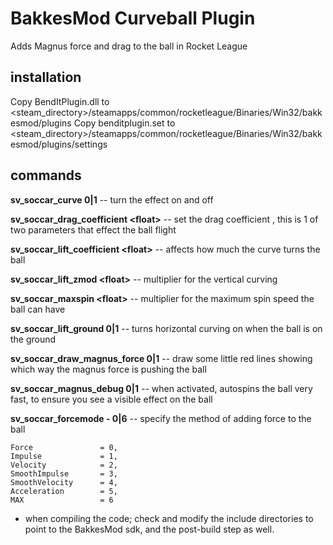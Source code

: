 # BakkesMod Curveball Plugin
Adds Magnus force and drag to the ball in Rocket League

## installation

Copy BendItPlugin.dll to <steam_directory>/steamapps/common/rocketleague/Binaries/Win32/bakkesmod/plugins
Copy benditplugin.set to <steam_directory>/steamapps/common/rocketleague/Binaries/Win32/bakkesmod/plugins/settings

## commands

**sv_soccar_curve 0|1**   -- turn the effect on and off

**sv_soccar_drag_coefficient \<float\>**  -- set the drag coefficient , this is 1 of two parameters that effect the ball flight

**sv_soccar_lift_coefficient \<float\>** -- affects how much the curve turns the ball

**sv_soccar_lift_zmod \<float\>** -- multiplier for the vertical curving

**sv_soccar_maxspin \<float\>** -- multiplier for the maximum spin speed the ball can have

**sv_soccar_lift_ground 0|1** -- turns horizontal curving on when the ball is on the ground

**sv_soccar_draw_magnus_force 0|1** -- draw some little red lines showing which way the magnus force is pushing the ball

**sv_soccar_magnus_debug 0|1** -- when activated, autospins the ball very fast, to ensure you see a visible effect on the ball

**sv_soccar_forcemode - 0|6** -- specify the method of adding force to the ball
    
    Force               = 0,
    Impulse             = 1,
    Velocity            = 2,
    SmoothImpulse       = 3,
    SmoothVelocity      = 4,
    Acceleration        = 5,
    MAX                 = 6


- when compiling the code; check and modify the include directories to point to the BakkesMod sdk, and the post-build step as well.

